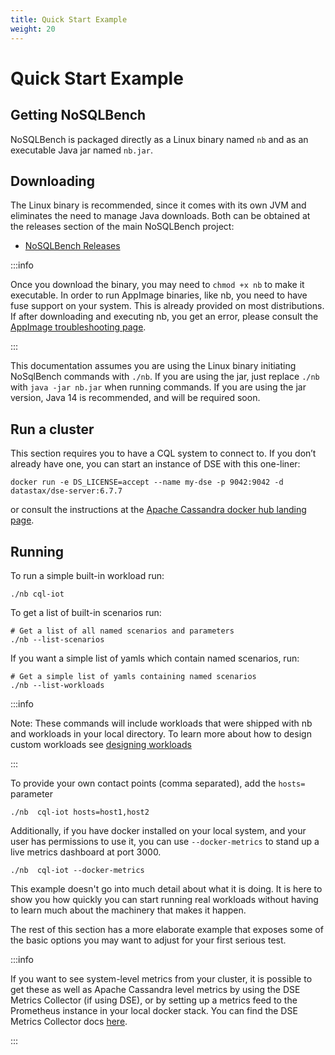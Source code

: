```yaml
---
title: Quick Start Example
weight: 20
---
```


# Quick Start Example

## Getting NoSQLBench

NoSQLBench is packaged directly as a Linux binary named `nb` and as an executable Java jar named `nb.jar`.

## Downloading

The Linux binary is recommended, since it comes with its own JVM and eliminates the need to manage Java downloads. Both
can be obtained at the releases section of the main NoSQLBench project:

- [NoSQLBench Releases](https://github.com/nosqlbench/nosqlbench/releases)

:::info

Once you download the binary, you may need to `chmod +x nb` to make it executable. In order to run AppImage binaries,
like nb, you need to have fuse support on your system. This is already provided on most distributions. If after
downloading and executing nb, you get an error, please consult the
[AppImage troubleshooting page](https://docs.appimage.org/user-guide/run-appimages.html#troubleshooting).

:::

This documentation assumes you are using the Linux binary initiating NoSqlBench commands with `./nb`. If you are using
the jar, just replace `./nb` with `java -jar nb.jar` when running commands. If you are using the jar version, Java 14 is
recommended, and will be required soon.

## Run a cluster

This section requires you to have a CQL system to connect to.
If you don’t already have one, you can start an instance of DSE with this one-liner:

    docker run -e DS_LICENSE=accept --name my-dse -p 9042:9042 -d datastax/dse-server:6.7.7

or consult the instructions at the
[Apache Cassandra docker hub landing page](https://hub.docker.com/_/cassandra).

## Running

To run a simple built-in workload run:

    ./nb cql-iot

To get a list of built-in scenarios run:

    # Get a list of all named scenarios and parameters
    ./nb --list-scenarios

If you want a simple list of yamls which contain named scenarios, run:

    # Get a simple list of yamls containing named scenarios
    ./nb --list-workloads

:::info

Note: These commands will include workloads that were shipped with nb and workloads in your local directory. To learn
more about how to design custom workloads see
[designing workloads](/index.html#/docs/designing_workloads.html)

:::

To provide your own contact points (comma separated), add the `hosts=` parameter

    ./nb  cql-iot hosts=host1,host2

Additionally, if you have docker installed on your local system, and your user has permissions to use it, you can use
`--docker-metrics` to stand up a live metrics dashboard at port 3000.

    ./nb  cql-iot --docker-metrics

This example doesn't go into much detail about what it is doing. It is here to show you how quickly you can start
running real workloads without having to learn much about the machinery that makes it happen.

The rest of this section has a more elaborate example that exposes some of the basic options you may want to adjust for
your first serious test.

:::info

If you want to see system-level metrics from your cluster, it is possible to get these as well as Apache Cassandra level
metrics by using the DSE Metrics Collector (if using DSE), or by setting up a metrics feed to the Prometheus instance in
your local docker stack. You can find the DSE Metrics Collector docs
[here](https://docs.datastax.com/en/monitoring/doc/monitoring/metricsCollector/mcExportMetricsDocker.html).

:::
